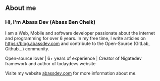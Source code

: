 ## About me
### Hi, I'm Abass Dev (Abass Ben Cheik)
I am a Web, Mobile and software developer passionate about the internet and programming for over 6 years. In my free time, I write articles on https://blog.abassdev.com and contribute to the Open-Source (GitLab, Github...) community.

Open-source lover | 6+ years of experience | Creator of Nigatedev framework and author of todaydevs website

Visite my website [abassdev.com](https://abassdev.com) for more information about me.
